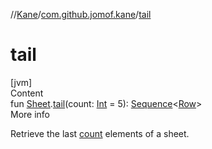 //[Kane](../index.md)/[com.github.jomof.kane](index.md)/[tail](tail.md)



# tail  
[jvm]  
Content  
fun [Sheet](../com.github.jomof.kane.impl.sheet/-sheet/index.md).[tail](tail.md)(count: [Int](https://kotlinlang.org/api/latest/jvm/stdlib/kotlin/-int/index.html) = 5): [Sequence](https://kotlinlang.org/api/latest/jvm/stdlib/kotlin.sequences/-sequence/index.html)<[Row](-row/index.md)>  
More info  


Retrieve the last [count](count.md) elements of a sheet.

  



